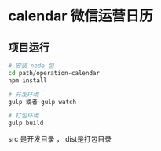 calendar 微信运营日历
=====================

## 项目运行
``` bash
# 安装 node 包
cd path/operation-calendar
npm install

# 开发环境
gulp 或者 gulp watch

# 打包环境
gulp build
```

src 是开发目录 ， dist是打包目录